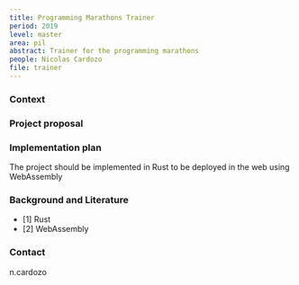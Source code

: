 ```yaml
---
title: Programming Marathons Trainer 
period: 2019
level: master
area: pil
abstract: Trainer for the programming marathons
people: Nicolas Cardozo
file: trainer
---
```


### Context

### Project proposal

### Implementation plan
The project should be implemented in Rust to be deployed in the web using WebAssembly

### Background and Literature
- [1] Rust
- [2] WebAssembly

### Contact
n.cardozo